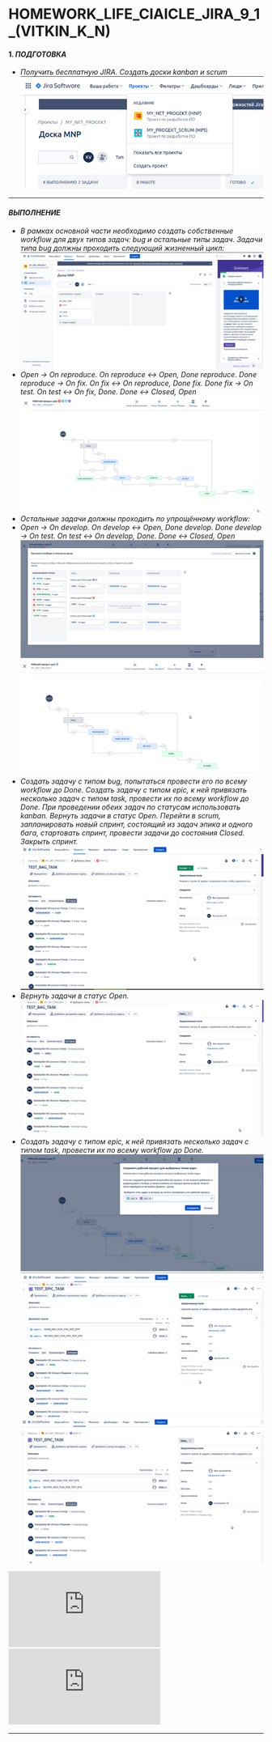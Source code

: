 # HOMEWORK_LIFE_CIAICLE_JIRA_9_1_(VITKIN_K_N)

#### 1. *ПОДГОТОВКА*
- *Получить бесплатную JIRA. Создать доски kanban и scrum*
![](https://github.com/VitkinKN/HOMEWORKNETOLOGY/blob/master/IMAGES/26.png )
___
#### *ВЫПОЛНЕНИЕ*
- *В рамках основной части необходимо создать собственные workflow для двух типов задач: bug и остальные типы задач. Задачи типа bug должны проходить следующий жизненный цикл:*
![](https://github.com/VitkinKN/HOMEWORKNETOLOGY/blob/master/IMAGES/25.png )
- *Open -> On reproduce. On reproduce <-> Open, Done reproduce. Done reproduce -> On fix. On fix <-> On reproduce, Done fix. Done fix -> On test. On test <-> On fix, Done. Done <-> Closed, Open*
![](https://github.com/VitkinKN/HOMEWORKNETOLOGY/blob/master/IMAGES/27.png )
- *Остальные задачи должны проходить по упрощённому workflow:*
- *Open -> On develop. On develop <-> Open, Done develop. Done develop -> On test. On test <-> On develop, Done. Done <-> Closed, Open*
![](https://github.com/VitkinKN/HOMEWORKNETOLOGY/blob/master/IMAGES/28.png )
![](https://github.com/VitkinKN/HOMEWORKNETOLOGY/blob/master/IMAGES/29.png )
- *Создать задачу с типом bug, попытаться провести его по всему workflow до Done. Создать задачу с типом epic, к ней привязать несколько задач с типом task, провести их по всему workflow до Done. При проведении обеих задач по статусам использовать kanban. Вернуть задачи в статус Open. Перейти в scrum, запланировать новый спринт, состоящий из задач эпика и одного бага, стартовать спринт, провести задачи до состояния Closed. Закрыть спринт.*
![](https://github.com/VitkinKN/HOMEWORKNETOLOGY/blob/master/IMAGES/30.png )
- *Вернуть задачи в статус Open.*
![](https://github.com/VitkinKN/HOMEWORKNETOLOGY/blob/master/IMAGES/31.png )
- *Создать задачу с типом epic, к ней привязать несколько задач с типом task, провести их по всему workflow до Done.*
![](https://github.com/VitkinKN/HOMEWORKNETOLOGY/blob/master/IMAGES/32.png )
![](https://github.com/VitkinKN/HOMEWORKNETOLOGY/blob/master/IMAGES/33.png )
![](https://github.com/VitkinKN/HOMEWORKNETOLOGY/blob/master/IMAGES/34.png )

![Выгрузим схемы workflow для импорта в XML. Файлы с workflow приложим к решению задания](https://github.com/VitkinKN/HOMEWORKNETOLOGY/blob/master/LIFE_CIAICLE_JIRA/MNP-1.xml)
![Выгрузим схемы workflow для импорта в XML. Файлы с workflow приложим к решению задания](https://github.com/VitkinKN/HOMEWORKNETOLOGY/blob/master/LIFE_CIAICLE_JIRA/MNP-2.xml)
___
